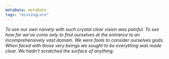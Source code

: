 ```yaml
---
metaData: metaData
tags: "missingLore"
---
```


*To see our own naivety with such crystal clear vision was painful. To see how far we've come only to find ourselves at the entrance to an incomprehensively vast domain. We were fools to consider ourselves gods. When faced with those very beings we sought to be everything was made clear. We hadn't scratched the surface of anything.*